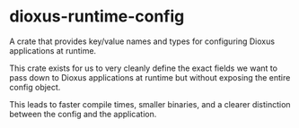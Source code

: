 # dioxus-runtime-config

A crate that provides key/value names and types for configuring Dioxus applications at runtime.

This crate exists for us to very cleanly define the exact fields we want to pass down to Dioxus applications at runtime but without exposing the entire config object.

This leads to faster compile times, smaller binaries, and a clearer distinction between the config and the application.
